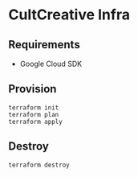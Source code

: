 
# CultCreative Infra




## Requirements

- Google Cloud SDK


## Provision

```
terraform init
terraform plan
terraform apply
```


## Destroy

```
terraform destroy
```

